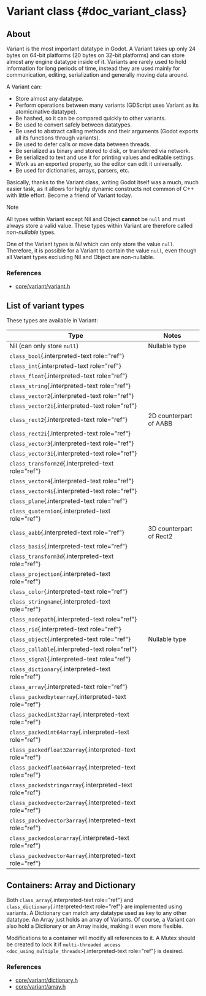 # Variant class {#doc_variant_class}

## About

Variant is the most important datatype in Godot. A Variant takes up only
24 bytes on 64-bit platforms (20 bytes on 32-bit platforms) and can
store almost any engine datatype inside of it. Variants are rarely used
to hold information for long periods of time, instead they are used
mainly for communication, editing, serialization and generally moving
data around.

A Variant can:

- Store almost any datatype.
- Perform operations between many variants (GDScript uses Variant as its
  atomic/native datatype).
- Be hashed, so it can be compared quickly to other variants.
- Be used to convert safely between datatypes.
- Be used to abstract calling methods and their arguments (Godot exports
  all its functions through variants).
- Be used to defer calls or move data between threads.
- Be serialized as binary and stored to disk, or transferred via
  network.
- Be serialized to text and use it for printing values and editable
  settings.
- Work as an exported property, so the editor can edit it universally.
- Be used for dictionaries, arrays, parsers, etc.

Basically, thanks to the Variant class, writing Godot itself was a much,
much easier task, as it allows for highly dynamic constructs not common
of C++ with little effort. Become a friend of Variant today.

> [!NOTE]
> All types within Variant except Nil and Object **cannot** be `null`
> and must always store a valid value. These types within Variant are
> therefore called *non-nullable* types.
>
> One of the Variant types is *Nil* which can only store the value
> `null`. Therefore, it is possible for a Variant to contain the value
> `null`, even though all Variant types excluding Nil and Object are
> non-nullable.

### References

- [core/variant/variant.h](https://github.com/godotengine/godot/blob/master/core/variant/variant.h)

## List of variant types

These types are available in Variant:

| Type | Notes |
|----|----|
| Nil (can only store `null`) | Nullable type |
| `class_bool`{.interpreted-text role="ref"} |  |
| `class_int`{.interpreted-text role="ref"} |  |
| `class_float`{.interpreted-text role="ref"} |  |
| `class_string`{.interpreted-text role="ref"} |  |
| `class_vector2`{.interpreted-text role="ref"} |  |
| `class_vector2i`{.interpreted-text role="ref"} |  |
| `class_rect2`{.interpreted-text role="ref"} | 2D counterpart of AABB |
| `class_rect2i`{.interpreted-text role="ref"} |  |
| `class_vector3`{.interpreted-text role="ref"} |  |
| `class_vector3i`{.interpreted-text role="ref"} |  |
| `class_transform2d`{.interpreted-text role="ref"} |  |
| `class_vector4`{.interpreted-text role="ref"} |  |
| `class_vector4i`{.interpreted-text role="ref"} |  |
| `class_plane`{.interpreted-text role="ref"} |  |
| `class_quaternion`{.interpreted-text role="ref"} |  |
| `class_aabb`{.interpreted-text role="ref"} | 3D counterpart of Rect2 |
| `class_basis`{.interpreted-text role="ref"} |  |
| `class_transform3d`{.interpreted-text role="ref"} |  |
| `class_projection`{.interpreted-text role="ref"} |  |
| `class_color`{.interpreted-text role="ref"} |  |
| `class_stringname`{.interpreted-text role="ref"} |  |
| `class_nodepath`{.interpreted-text role="ref"} |  |
| `class_rid`{.interpreted-text role="ref"} |  |
| `class_object`{.interpreted-text role="ref"} | Nullable type |
| `class_callable`{.interpreted-text role="ref"} |  |
| `class_signal`{.interpreted-text role="ref"} |  |
| `class_dictionary`{.interpreted-text role="ref"} |  |
| `class_array`{.interpreted-text role="ref"} |  |
| `class_packedbytearray`{.interpreted-text role="ref"} |  |
| `class_packedint32array`{.interpreted-text role="ref"} |  |
| `class_packedint64array`{.interpreted-text role="ref"} |  |
| `class_packedfloat32array`{.interpreted-text role="ref"} |  |
| `class_packedfloat64array`{.interpreted-text role="ref"} |  |
| `class_packedstringarray`{.interpreted-text role="ref"} |  |
| `class_packedvector2array`{.interpreted-text role="ref"} |  |
| `class_packedvector3array`{.interpreted-text role="ref"} |  |
| `class_packedcolorarray`{.interpreted-text role="ref"} |  |
| `class_packedvector4array`{.interpreted-text role="ref"} |  |

## Containers: Array and Dictionary

Both `class_array`{.interpreted-text role="ref"} and
`class_dictionary`{.interpreted-text role="ref"} are implemented using
variants. A Dictionary can match any datatype used as key to any other
datatype. An Array just holds an array of Variants. Of course, a Variant
can also hold a Dictionary or an Array inside, making it even more
flexible.

Modifications to a container will modify all references to it. A Mutex
should be created to lock it if
`multi-threaded access <doc_using_multiple_threads>`{.interpreted-text
role="ref"} is desired.

### References

- [core/variant/dictionary.h](https://github.com/godotengine/godot/blob/master/core/variant/dictionary.h)
- [core/variant/array.h](https://github.com/godotengine/godot/blob/master/core/variant/array.h)
